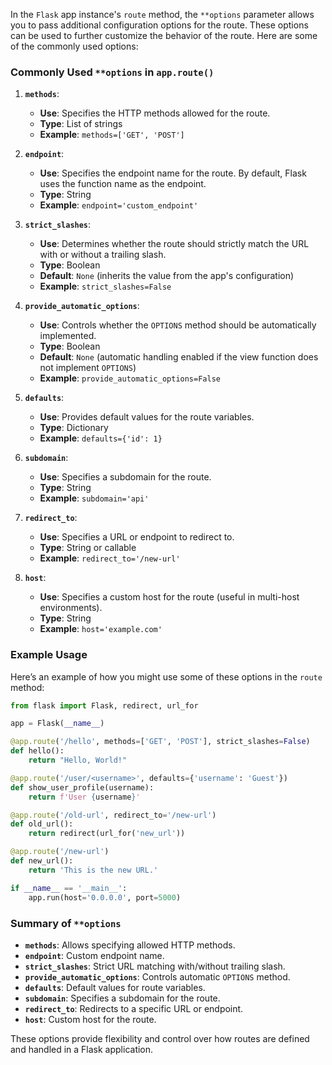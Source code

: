 In the `Flask` app instance's `route` method, the `**options` parameter allows you to pass additional configuration options for the route. These options can be used to further customize the behavior of the route. Here are some of the commonly used options:

### Commonly Used `**options` in `app.route()`

1. **`methods`**:
   - **Use**: Specifies the HTTP methods allowed for the route.
   - **Type**: List of strings
   - **Example**: `methods=['GET', 'POST']`

2. **`endpoint`**:
   - **Use**: Specifies the endpoint name for the route. By default, Flask uses the function name as the endpoint.
   - **Type**: String
   - **Example**: `endpoint='custom_endpoint'`

3. **`strict_slashes`**:
   - **Use**: Determines whether the route should strictly match the URL with or without a trailing slash.
   - **Type**: Boolean
   - **Default**: `None` (inherits the value from the app's configuration)
   - **Example**: `strict_slashes=False`

4. **`provide_automatic_options`**:
   - **Use**: Controls whether the `OPTIONS` method should be automatically implemented.
   - **Type**: Boolean
   - **Default**: `None` (automatic handling enabled if the view function does not implement `OPTIONS`)
   - **Example**: `provide_automatic_options=False`

5. **`defaults`**:
   - **Use**: Provides default values for the route variables.
   - **Type**: Dictionary
   - **Example**: `defaults={'id': 1}`

6. **`subdomain`**:
   - **Use**: Specifies a subdomain for the route.
   - **Type**: String
   - **Example**: `subdomain='api'`

7. **`redirect_to`**:
   - **Use**: Specifies a URL or endpoint to redirect to.
   - **Type**: String or callable
   - **Example**: `redirect_to='/new-url'`

8. **`host`**:
   - **Use**: Specifies a custom host for the route (useful in multi-host environments).
   - **Type**: String
   - **Example**: `host='example.com'`

### Example Usage

Here’s an example of how you might use some of these options in the `route` method:

```python
from flask import Flask, redirect, url_for

app = Flask(__name__)

@app.route('/hello', methods=['GET', 'POST'], strict_slashes=False)
def hello():
    return "Hello, World!"

@app.route('/user/<username>', defaults={'username': 'Guest'})
def show_user_profile(username):
    return f'User {username}'

@app.route('/old-url', redirect_to='/new-url')
def old_url():
    return redirect(url_for('new_url'))

@app.route('/new-url')
def new_url():
    return 'This is the new URL.'

if __name__ == '__main__':
    app.run(host='0.0.0.0', port=5000)
```

### Summary of `**options`

- **`methods`**: Allows specifying allowed HTTP methods.
- **`endpoint`**: Custom endpoint name.
- **`strict_slashes`**: Strict URL matching with/without trailing slash.
- **`provide_automatic_options`**: Controls automatic `OPTIONS` method.
- **`defaults`**: Default values for route variables.
- **`subdomain`**: Specifies a subdomain for the route.
- **`redirect_to`**: Redirects to a specific URL or endpoint.
- **`host`**: Custom host for the route.

These options provide flexibility and control over how routes are defined and handled in a Flask application.
